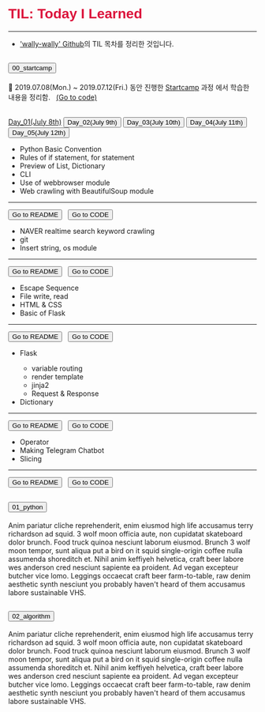 <!DOCTYPE html>
<html lang="ko">
  <head>
    <meta charset="UTF-8">
    <meta name="viewport" content="width=device-width, initial-scale=1.0">
    <meta http-equiv="X-UA-Compatible" content="ie=edge">
    <title>TIL_INDEX</title>
    <link rel="stylesheet" href="https://stackpath.bootstrapcdn.com/bootstrap/4.3.1/css/bootstrap.min.css"
    integrity="sha384-ggOyR0iXCbMQv3Xipma34MD+dH/1fQ784/j6cY/iJTQUOhcWr7x9JvoRxT2MZw1T" crossorigin="anonymous">
    <link href="https://fonts.googleapis.com/css?family=Do+Hyeon|Jua|Sunflower:300&display=swap" rel="stylesheet">
    <style>
    h1 {
      color: crimson;
      font-family: 'Jua', sans-serif;
    }

    .container>.accordion {
      font-family: 'Sunflower', sans-serif;
    }

    a:hover {
      color: brown;
    }
  </style>
  </head>
    
  <body>
    <h1 class="text-center">TIL: Today I Learned</h1><hr>
   	<div class="container">
     <ul>
      <li><a href="https://github.com/wally-wally/TIL" target="_blank">'wally-wally' Github</a>의 TIL 목차를 정리한 것입니다.</li>
    </ul>
    <div class="accordion" id="accordionExample">
      <div class="card">
        <div class="card-header" id="headingOne">
          <h2 class="mb-0">
            <button class="btn btn-link" type="button" data-toggle="collapse" data-target="#collapseOne"
              aria-expanded="true" aria-controls="collapseOne">
              00_startcamp
            </button>
          </h2>
        </div>
          <div id="collapseOne" class="collapse" aria-labelledby="headingOne" data-parent="#accordionExample">
          <div class="card-body">
            📍 2019.07.08(Mon.) ~ 2019.07.12(Fri.) 동안 진행한 <u>Startcamp</u> 과정 에서 학습한 내용을 정리함.
            &nbsp; <a href="https://github.com/wally-wally/TIL/tree/master/00_startcamp" target="_blank">(Go to
              code)</a><br><br>
            <p>
              <a class="btn btn-success" data-toggle="collapse" href="#multiCollapseExample1" role="button"
                aria-expanded="false" aria-controls="multiCollapseExample1">Day_01(July 8th)</a>
              <button class="btn btn-success" type="button" data-toggle="collapse" data-target="#multiCollapseExample2"
                aria-expanded="false" aria-controls="multiCollapseExample2">Day_02(July 9th)</button>
              <button class="btn btn-success" type="button" data-toggle="collapse" data-target="#multiCollapseExample3"
                aria-expanded="false" aria-controls="multiCollapseExample3">Day_03(July 10th)</button>
              <button class="btn btn-success" type="button" data-toggle="collapse" data-target="#multiCollapseExample4"
                aria-expanded="false" aria-controls="multiCollapseExample4">Day_04(July 11th)</button>
              <button class="btn btn-success" type="button" data-toggle="collapse" data-target="#multiCollapseExample5"
                aria-expanded="false" aria-controls="multiCollapseExample5">Day_05(July 12th)</button>
            </p>
            <div class="row">
              <div class="collapse multi-collapse" id="multiCollapseExample1">
                <div class="card card-body">
                  <ul>
                    <li>Python Basic Convention</li>
                    <li>Rules of if statement, for statement</li>
                    <li>Preview of List, Dictionary</li>
                    <li>CLI</li>
                    <li>Use of webbrowser module</li>
                    <li>Web crawling with BeautifulSoup module</li>
                  </ul>
                  <hr>
                  <div class="btn-group" role="group" aria-label="Basic example">
                    <a href="https://github.com/wally-wally/TIL/blob/master/00_startcamp/README_divide/00_startcamp_day01.md"
                      target="_blank"><button type="button" class="btn btn-info">Go to README</button></a> &nbsp;
                    <a href="https://github.com/wally-wally/TIL/tree/master/00_startcamp/01_day" target="_blank"><button
                        type="button" class="btn btn-secondary">Go to CODE</button></a>
                  </div>
                </div>
              </div>
              <div class="collapse multi-collapse" id="multiCollapseExample2">
                <div class="card card-body">
                  <ul>
                    <li>NAVER realtime search keyword crawling</li>
                    <li>git</li>
                    <li>Insert string, os module</li>
                  </ul>
                  <hr>
                  <div class="btn-group" role="group" aria-label="Basic example">
                    <a href="https://github.com/wally-wally/TIL/blob/master/00_startcamp/README_divide/00_startcamp_day02.md"
                      target="_blank"><button type="button" class="btn btn-info">Go to README</button></a> &nbsp;
                    <a href="https://github.com/wally-wally/TIL/tree/master/00_startcamp/02_day" target="_blank"><button
                        type="button" class="btn btn-secondary">Go to CODE</button></a>
                  </div>
                </div>
              </div>
              <div class="collapse multi-collapse" id="multiCollapseExample3">
                <div class="card card-body">
                  <ul>
                    <li>Escape Sequence</li>
                    <li>File write, read</li>
                    <li>HTML & CSS</li>
                    <li>Basic of Flask</li>
                  </ul>
                  <hr>
                  <div class="btn-group" role="group" aria-label="Basic example">
                    <a href="https://github.com/wally-wally/TIL/blob/master/00_startcamp/README_divide/00_startcamp_day03.md"
                      target="_blank"><button type="button" class="btn btn-info">Go to README</button></a> &nbsp;
                    <a href="https://github.com/wally-wally/TIL/tree/master/00_startcamp/03_day" target="_blank"><button
                        type="button" class="btn btn-secondary">Go to CODE</button></a>
                  </div>
                </div>
              </div>
              <div class="collapse multi-collapse" id="multiCollapseExample4">
                <div class="card card-body">
                  <ul>
                    <li>Flask</li>
                    <ul>
                      <li>variable routing</li>
                      <li>render template</li>
                      <li>jinja2</li>
                      <li>Request & Response</li>
                    </ul>
                    <li>Dictionary</li>
                  </ul>
                  <hr>
                  <div class="btn-group" role="group" aria-label="Basic example">
                    <a href="https://github.com/wally-wally/TIL/blob/master/00_startcamp/README_divide/00_startcamp_day04.md"
                      target="_blank"><button type="button" class="btn btn-info">Go to README</button></a> &nbsp;
                    <a href="https://github.com/wally-wally/TIL/tree/master/00_startcamp/04_day" target="_blank"><button
                        type="button" class="btn btn-secondary">Go to CODE</button></a>
                  </div>
                </div>
              </div>
              <div class="collapse multi-collapse" id="multiCollapseExample5">
                <div class="card card-body">
                  <ul>
                    <li>Operator</li>
                    <li>Making Telegram Chatbot</li>
                    <li>Slicing</li>
                  </ul>
                  <hr>
                  <div class="btn-group" role="group" aria-label="Basic example">
                    <a href="https://github.com/wally-wally/TIL/blob/master/00_startcamp/README_divide/00_startcamp_day05.md"
                      target="_blank"><button type="button" class="btn btn-info">Go to README</button></a> &nbsp;
                    <a href="https://github.com/wally-wally/TIL/tree/master/00_startcamp/05_day" target="_blank"><button
                        type="button" class="btn btn-secondary">Go to CODE</button></a>
                  </div>
                </div>
              </div>
            </div>
          </div>
        </div>
      </div>
      <div class="card">
        <div class="card-header" id="headingTwo">
          <h2 class="mb-0">
            <button class="btn btn-link collapsed" type="button" data-toggle="collapse" data-target="#collapseTwo"
              aria-expanded="false" aria-controls="collapseTwo">
              01_python
            </button>
          </h2>
        </div>
          <div id="collapseTwo" class="collapse" aria-labelledby="headingTwo" data-parent="#accordionExample">
          <div class="card-body">
            Anim pariatur cliche reprehenderit, enim eiusmod high life accusamus terry richardson ad squid. 3 wolf moon
            officia aute, non cupidatat skateboard dolor brunch. Food truck quinoa nesciunt laborum eiusmod. Brunch 3
            wolf moon tempor, sunt aliqua put a bird on it squid single-origin coffee nulla assumenda shoreditch et.
            Nihil anim keffiyeh helvetica, craft beer labore wes anderson cred nesciunt sapiente ea proident. Ad vegan
            excepteur butcher vice lomo. Leggings occaecat craft beer farm-to-table, raw denim aesthetic synth nesciunt
            you probably haven't heard of them accusamus labore sustainable VHS.
          </div>
        </div>
      </div>
      <div class="card">
        <div class="card-header" id="headingThree">
          <h2 class="mb-0">
            <button class="btn btn-link collapsed" type="button" data-toggle="collapse" data-target="#collapseThree"
              aria-expanded="false" aria-controls="collapseThree">
              02_algorithm
            </button>
          </h2>
        </div>
        <div id="collapseThree" class="collapse" aria-labelledby="headingThree" data-parent="#accordionExample">
          <div class="card-body">
            Anim pariatur cliche reprehenderit, enim eiusmod high life accusamus terry richardson ad squid. 3 wolf moon
            officia aute, non cupidatat skateboard dolor brunch. Food truck quinoa nesciunt laborum eiusmod. Brunch 3
            wolf moon tempor, sunt aliqua put a bird on it squid single-origin coffee nulla assumenda shoreditch et.
            Nihil anim keffiyeh helvetica, craft beer labore wes anderson cred nesciunt sapiente ea proident. Ad vegan
            excepteur butcher vice lomo. Leggings occaecat craft beer farm-to-table, raw denim aesthetic synth nesciunt
            you probably haven't heard of them accusamus labore sustainable VHS.
          </div>
        </div>
      </div>
    </div>
   	</div>
      <script src="https://code.jquery.com/jquery-3.3.1.slim.min.js"
    integrity="sha384-q8i/X+965DzO0rT7abK41JStQIAqVgRVzpbzo5smXKp4YfRvH+8abtTE1Pi6jizo" crossorigin="anonymous">
  </script>
  <script src="https://cdnjs.cloudflare.com/ajax/libs/popper.js/1.14.7/umd/popper.min.js"
    integrity="sha384-UO2eT0CpHqdSJQ6hJty5KVphtPhzWj9WO1clHTMGa3JDZwrnQq4sF86dIHNDz0W1" crossorigin="anonymous">
  </script>
  <script src="https://stackpath.bootstrapcdn.com/bootstrap/4.3.1/js/bootstrap.min.js"
    integrity="sha384-JjSmVgyd0p3pXB1rRibZUAYoIIy6OrQ6VrjIEaFf/nJGzIxFDsf4x0xIM+B07jRM" crossorigin="anonymous">
  </script>
  </body>  
</html>
</!doctype>


